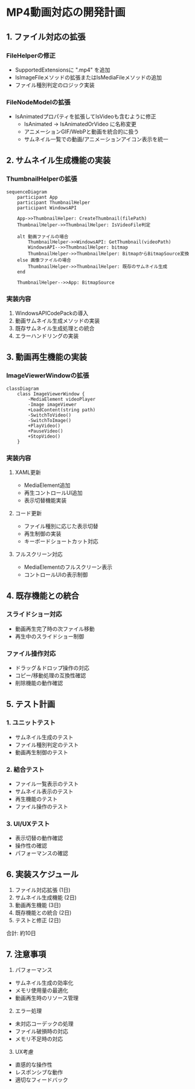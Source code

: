 # MP4動画対応の開発計画

## 1. ファイル対応の拡張

### FileHelperの修正
- SupportedExtensionsに ".mp4" を追加
- IsImageFileメソッドの拡張またはIsMediaFileメソッドの追加
- ファイル種別判定のロジック実装

### FileNodeModelの拡張
- IsAnimatedプロパティを拡張してIsVideoも含むように修正
  - IsAnimated → IsAnimatedOrVideo に名称変更
  - アニメーションGIF/WebPと動画を統合的に扱う
  - サムネイル一覧での動画/アニメーションアイコン表示を統一

## 2. サムネイル生成機能の実装

### ThumbnailHelperの拡張
```mermaid
sequenceDiagram
    participant App
    participant ThumbnailHelper
    participant WindowsAPI

    App->>ThumbnailHelper: CreateThumbnail(filePath)
    ThumbnailHelper->>ThumbnailHelper: IsVideoFile判定

    alt 動画ファイルの場合
        ThumbnailHelper->>WindowsAPI: GetThumbnail(videoPath)
        WindowsAPI-->>ThumbnailHelper: bitmap
        ThumbnailHelper->>ThumbnailHelper: BitmapからBitmapSource変換
    else 画像ファイルの場合
        ThumbnailHelper->>ThumbnailHelper: 既存のサムネイル生成
    end

    ThumbnailHelper-->>App: BitmapSource
```

### 実装内容
1. WindowsAPICodePackの導入
2. 動画サムネイル生成メソッドの実装
3. 既存サムネイル生成処理との統合
4. エラーハンドリングの実装

## 3. 動画再生機能の実装

### ImageViewerWindowの拡張
```mermaid
classDiagram
    class ImageViewerWindow {
        -MediaElement videoPlayer
        -Image imageViewer
        +LoadContent(string path)
        -SwitchToVideo()
        -SwitchToImage()
        +PlayVideo()
        +PauseVideo()
        +StopVideo()
    }
```

### 実装内容
1. XAML更新
   - MediaElement追加
   - 再生コントロールUI追加
   - 表示切替機能実装

2. コード更新
   - ファイル種別に応じた表示切替
   - 再生制御の実装
   - キーボードショートカット対応

3. フルスクリーン対応
   - MediaElementのフルスクリーン表示
   - コントロールUIの表示制御

## 4. 既存機能との統合

### スライドショー対応
- 動画再生完了時の次ファイル移動
- 再生中のスライドショー制御

### ファイル操作対応
- ドラッグ＆ドロップ操作の対応
- コピー/移動処理の互換性確認
- 削除機能の動作確認

## 5. テスト計画

### 1. ユニットテスト
- サムネイル生成のテスト
- ファイル種別判定のテスト
- 動画再生制御のテスト

### 2. 結合テスト
- ファイル一覧表示のテスト
- サムネイル表示のテスト
- 再生機能のテスト
- ファイル操作のテスト

### 3. UI/UXテスト
- 表示切替の動作確認
- 操作性の確認
- パフォーマンスの確認

## 6. 実装スケジュール

1. ファイル対応拡張 (1日)
2. サムネイル生成機能 (2日)
3. 動画再生機能 (3日)
4. 既存機能との統合 (2日)
5. テストと修正 (2日)

合計: 約10日

## 7. 注意事項

1. パフォーマンス
- サムネイル生成の効率化
- メモリ使用量の最適化
- 動画再生時のリソース管理

2. エラー処理
- 未対応コーデックの処理
- ファイル破損時の対応
- メモリ不足時の対応

3. UX考慮
- 直感的な操作性
- レスポンシブな動作
- 適切なフィードバック
